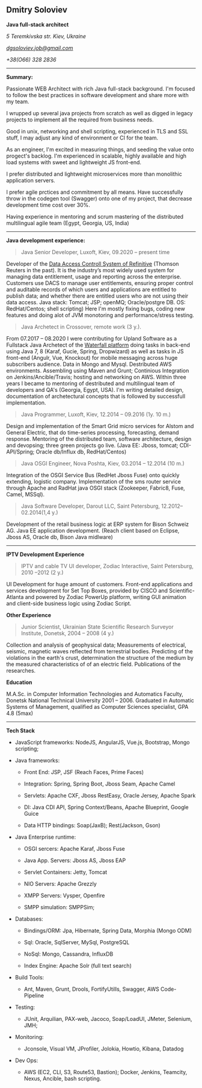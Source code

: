 ## Dmitry Soloviev

**Java full-stack architect**

*5 Teremkivska str. Kiev, Ukraine*

*dgsoloviev.job@gmail.com*

*+38(O66) 328 2836*

---

**Summary:**

Passionate WEB Architect with rich Java full-stack background. I'm focused to follow the best practices in software development and share more with my team.

I wrupped up several java projects from scratch as well as digged in legacy projects to implement all the required from business needs.

Good in unix, networking and shell scripting, experienced in TLS and SSL stuff, I may adjust any kind of environment or CI for the team.

As an engineer, I'm excited in measuring things, and seeding the value onto progect's backlog. I'm experienced in scalable, highly available and high load systems with sweet and lightweight JS front-end.

I prefer distributed and lightweight microservices more than monolithic application servers.

I prefer agile prctices and commitment by all means. Have successfully throw in the codegen tool (Swagger) onto one of my project, that decrease development time cost over 30%. 

Having experience in mentoring and scrum mastering of the distributed multilingual agile team (Egypt, Georgia, US, India)

---

**Java development experience:**

> Java Senior Developer, Luxoft, Kiev, 09.2020 – present time

Developer of the [Data Access Controll System of Refinitive](https://developers.refinitiv.com/en/article-catalog/article/introduction-dacs-entitlement-system-opendacs-developers) (Thomson Reuters in the past). It is the industry’s most widely used system for managing data entitlement, usage and reporting across the enterprise. Customers use DACS to manage user entitlements, ensuring proper control and auditable records of which users and applications are entitled to publish data; and whether there are entitled users who are not using their data access.
Java stack: Tomcat; JSP; openMQ; Oracle/postgre DB. OS: RedHat/Centos; shell scripting)
Here I'm mostly fixing bugs, coding new features and doing alot of JVM monotoring and performance/stress testing.

> Java Archetect in Crossover, remote work (3 y.). 

From 07.2017 – 08.2020 I were contributing for Upland Software as a Fullstack Java Archetect of the [Waterfall platform](https://uplandsoftware.com/mobile-messaging/product/platform/) doing tasks in back-end using Java 7, 8 (Karaf, Gucie, Spring, Dropwizard) as well as tasks in JS front-end (Angulr, Vue, Knockout) for mobile messaging across huge subscribers audience. 
Data in Mongo and Mysql. Destributed AWS environments.
Assembling using Maven and Grunt; Continious Integration on Jenkins/Ancible/Travis; hosting and networking on AWS.
Within three years I became to mentoring of destributed and multilingual team of developers and QA's (Georgia, Egypt, USA). 
I'm writing detailed design, documentation of archetectural concepts that is followed by successfull implementation.

> Java Programmer, Luxoft, Kiev, 12.2014 – 09.2016 (1y. 10 m.)

Design and implementation of the Smart Grid micro services for Alstom and General Electric, that do time-series processing, forecasting, demand response. Mentoring of the distributed team, software architecture, design and devopsing; three green projects go live. (Java EE: Jboss, tomcat; CDI-API/Spring; Oracle db/Influx db, RedHat/Centos)

> Java OSGI Engineer, Nova Poshta, Kiev, 03.2014 – 12.2014 (10 m.)

Integration of the OSGI Service Bus (RedHet Jboss Fuse) onto quickly extending, logistic company. Implementation of the sms router service through Apache and RadHat java OSGI stack (Zookeeper, Fabric8, Fuse, Camel, MSSql).

> Java Software Developer, Darout LLC, Saint Petersburg, 12.2012–02.2014(1,4 y.)

Development of the retail business logic at ERP system for Bison Schweiz AG. Java EE application development. (Reach client based on Eclipse, Jboss AS, Oracle db, Bison Java midlware)

---

**IPTV Development Experience**

> IPTV and cable TV UI developer, Zodiac Interactive, Saint Petersburg, 2010 –2012 (2 y.)

UI Development for huge amount of customers. Front-end applications and services development for Set Top Boxes, provided by CISCO and Scientific-Atlanta and powered by Zodiac PowerUp platform, writing GUI animation and client-side business logic using Zodiac Script.

**Other Experience**

> Junior Scientist, Ukrainian State Scientific Research Surveyor Institute, Donetsk, 2004 – 2008 (4 y.)

Collection and analysis of geophysical data; Measurements of electrical, seismic, magnetic waves reflected from terrestrial bodies. Predicting of the violations in the earth's crust, determination the structure of the medium by the measured characteristics of of an electric field. Publications of the researches.

**Education**

M.A.Sc. in Computer Information Technologies and Automatics Faculty, Donetsk National Technical University 2001 – 2006. Graduated in Automatic Systems of Management, qualified as Computer Sciences specialist, GPA 4.8 (5max)

---

**Tech Stack**

* JavaScript frameworks: NodeJS, AngularJS, Vue.js, Bootstrap, Mongo scripting;

* Java frameworks:

  * Front End: JSP, JSF (Reach Faces, Prime Faces)

  * Integration: Spring, Spring Boot, Jboss Seam, Apache Camel

  * Servlets: Apache CXF, Jboss RestEasy, Oracle Jersey, Apache Spark

  * DI: Java CDI API, Spring Context/Beans, Apache Blueprint, Google Guice

  * Data HTTP bindings: Soap(JaxB); Rest(Jackson, Gson)

* Java Enterprise runtime:

  * OSGI sercers: Apache Karaf, Jboss Fuse

  * Java App. Servers: Jboss AS, Jboss EAP

  * Servlet Containers: Jetty, Tomcat

  * NIO Servers: Apache Grezzly

  * XMPP Servers: Vysper, Openfire

  * SMPP simulation: SMPPSim;

* Databases:

  * Bindings/ORM: Jpa, Hibernate, Spring Data, Morphia (Mongo ODM)

  * Sql: Oracle, SqlServer, MySql, PostgreSQL

  * NoSql: Mongo, Cassandra, InfluxDB

  * Index Engine: Apache Solr (full text search)

* Build Tools:

  * Ant, Maven, Grunt, Drools, FortifyUtills, Swagger, AWS Code-Pipeline

* Testing:

  * JUnit, Arquilian, PAX-web, Jacoco, Soap/LoadUI, JMeter, Selenium, JMH;

* Monitoring:
  * Jconsole, Visual VM, JProfiler, Jolokia, Howtio, Kibana, Datadog

* Dev Ops:
  * AWS (EC2, CLI, S3, Route53, Bastion); Docker, Jenkins, Teamcity, Nexus, Ancible, bash scripting.
